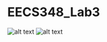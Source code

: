# EECS348_Lab3

![alt text](https://imgur.com/rN18TNH.png)
![alt text](https://imgur.com/aLJqGW9.png)
